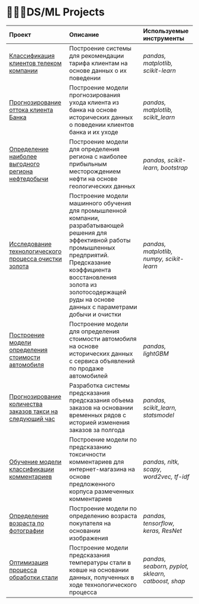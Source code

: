 # 👨🏼‍💻DS/ML Projects

| Проект | Описание | Используемые инструменты |
|:----------------------|:----------------------|:-----------------------|
|[Классификация клиентов телеком компании](telecom_classification) | Построение системы для рекомендации тарифа клиентам на основе данных о их поведении | *pandas, matplotlib, scikit-learn*|
|[Прогнозирование оттока клиента Банка](client_quitting_forecast) | Построение модели прогнозирования ухода клиента из банка на основе исторических данных о поведении клиентов банка и их уходе | *pandas, matplotlib, scikit_learn* |
|[Определение наиболее выгодного региона нефтедобычи](oil_debit_forecast) | Построение модели для определения региона с наиболее прибыльным месторождением нефти на основе геологических данных | *pandas, scikit-learn, bootstrap*|
[Исследование технологического процесса очистки золота](gold_refinery) | Построение модели машинного обучения для промышленной компании, разрабатывающей решения для эффективной работы промышленных предприятий. Предсказание коэффициента восстановления золота из золотосодержащей руды на основе данных с параметрами добычи и очистки | *pandas, matplotlib, numpy, scikit-learn*|
|[Построение модели определения стоимости автомобиля](car_price_forecast) | Построение модели для определения стоимости автомобиля на основе исторических данных с сервиса объявлений по продаже автомобилей | *pandas, lightGBM*|
|[Прогнозирование количества заказов такси на следующий час](taxi_orders_forecast) | Разработка системы предсказания предсказания объема заказов на основании временных рядов с историей изменения заказов за полгода | *pandas, scikit_learn, statsmodel* |
|[Обучение модели классификации комментариев](toxic_comments) | Построение модели по предсказанию токсичности комментариев для интернет-магазина на основе предложенного корпуса размеченных комментариев | *pandas, nltk, scapy, word2vec, tf-idf* |
|[Определение возраста по фотографии](cv_age_regression) | Построение модели по определению возраста покупателя на основании изображения| *pandas, tensorflow, keras, ResNet* |
|[Оптимизация процесса обработки стали](steel_industry) | Построение модели предсказания температуры стали в ковше на основании данных, полученных в ходе технологического процесса| *pandas, seaborn, pyplot, sklearn, catboost, shap* |
